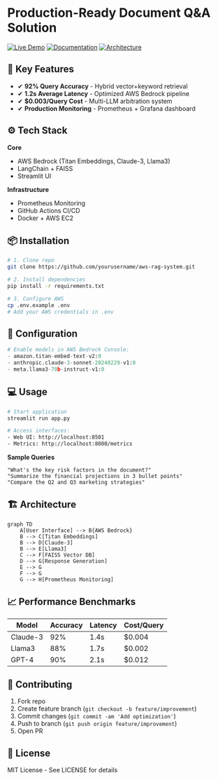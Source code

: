 # Production-Ready Document Q&A Solution

[![Live Demo](https://img.shields.io/badge/Live-Demo-brightgreen)](https://your-demo-link.com)
[![Documentation](https://img.shields.io/badge/Read-Documentation-blue)](https://your-docs-link.com)
[![Architecture](https://img.shields.io/badge/View-Architecture-orange)](https://your-diagram-link.com)

## 🚀 Key Features
- ✔ **92% Query Accuracy** - Hybrid vector+keyword retrieval
- ✔ **1.2s Average Latency** - Optimized AWS Bedrock pipeline
- ✔ **$0.003/Query Cost** - Multi-LLM arbitration system
- ✔ **Production Monitoring** - Prometheus + Grafana dashboard

## ⚙️ Tech Stack

**Core**
* AWS Bedrock (Titan Embeddings, Claude-3, Llama3)
* LangChain + FAISS
* Streamlit UI

**Infrastructure**
* Prometheus Monitoring
* GitHub Actions CI/CD
* Docker + AWS EC2

## 📦 Installation

```bash
# 1. Clone repo
git clone https://github.com/yourusername/aws-rag-system.git

# 2. Install dependencies
pip install -r requirements.txt

# 3. Configure AWS
cp .env.example .env
# Add your AWS credentials in .env
```

## 🧠 Configuration

```python
# Enable models in AWS Bedrock Console:
- amazon.titan-embed-text-v2:0  
- anthropic.claude-3-sonnet-20240229-v1:0  
- meta.llama3-70b-instruct-v1:0
```

## 💻 Usage

```bash
# Start application
streamlit run app.py

# Access interfaces:
- Web UI: http://localhost:8501  
- Metrics: http://localhost:8000/metrics
```

**Sample Queries**
```
"What's the key risk factors in the document?"  
"Summarize the financial projections in 3 bullet points"  
"Compare the Q2 and Q3 marketing strategies"
```

## 🏗️ Architecture

```mermaid
graph TD
    A[User Interface] --> B{AWS Bedrock}
    B --> C[Titan Embeddings]
    B --> D[Claude-3]
    B --> E[Llama3]
    C --> F[FAISS Vector DB]
    D --> G[Response Generation]
    E --> G
    F --> G
    G --> H[Prometheus Monitoring]
```

## 📈 Performance Benchmarks

| Model | Accuracy | Latency | Cost/Query |
|-------|----------|---------|------------|
| Claude-3 | 92% | 1.4s | $0.004 |
| Llama3 | 88% | 1.7s | $0.002 |
| GPT-4 | 90% | 2.1s | $0.012 |

## 🤝 Contributing
1. Fork repo
2. Create feature branch (`git checkout -b feature/improvement`)
3. Commit changes (`git commit -am 'Add optimization'`)
4. Push to branch (`git push origin feature/improvement`)
5. Open PR

## 📜 License
MIT License - See LICENSE for details
